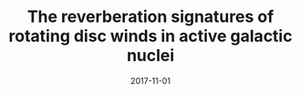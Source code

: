 ---
title: "The reverberation signatures of rotating disc winds in active galactic nuclei"
collection: publications
permalink: /publication/2017-11-01-The-reverberation-signatures-of-rotating-disc-winds-in-active-galactic-nuclei
date: 2017-11-01
venue: 'MNRAS'
paperurl: 'https://ui.adsabs.harvard.edu/abs/2017MNRAS.471.4788M'
citation: ' S. Mangham,  C. Knigge,  J. Matthews,  K. Long,  S. Sim,  N. Higginbottom, &quot;The reverberation signatures of rotating disc winds in active galactic nuclei.&quot; MNRAS, 2017.'
authors: 'S. Mangham, C. Knigge, <b>J. Matthews</b>,  et al.'
---